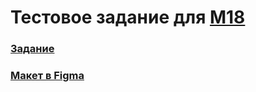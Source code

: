 # Тестовое задание для [M18](http://m18.ru/)

### [Задание](https://docs.google.com/document/d/1MSi9uqj40F-KcT-W8v0t8T06nNCc4YcXd4tQAHY9Z4E/edit)
### [Макет в Figma](https://www.figma.com/file/0d1P455SH9VwzSGu7JXFki/%D0%9C18_%D1%82%D0%B5%D1%81%D1%82%D0%BE%D0%B2%D0%BE%D0%B5-%D0%B7%D0%B0%D0%B4%D0%B0%D0%BD%D0%B8%D0%B5-%D0%B4%D0%BB%D1%8F-%D1%84%D1%80%D0%BE%D0%BD%D1%82%D0%B5%D0%BD%D0%B4-%D1%80%D0%B0%D0%B7%D1%80%D0%B0%D0%B1%D0%BE%D1%82%D1%87%D0%B8%D0%BA%D0%B0)
